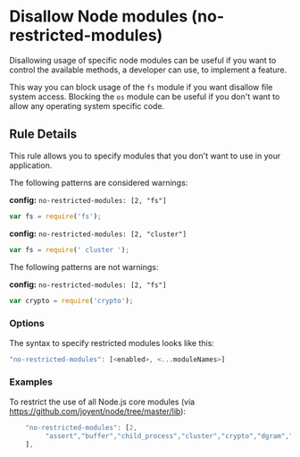 # Disallow Node modules (no-restricted-modules)

Disallowing usage of specific node modules can be useful if you want to control the available methods, a developer can
use, to implement a feature.

This way you can block usage of the `fs` module if you want disallow file system access.
Blocking the `os` module can be useful if you don't want to allow any operating system specific code.

## Rule Details

This rule allows you to specify modules that you don't want to use in your application.

The following patterns are considered warnings:

__config:__ `no-restricted-modules: [2, "fs"]`

```js
var fs = require('fs');
```

__config:__ `no-restricted-modules: [2, "cluster"]`

```js
var fs = require(' cluster ');
```

The following patterns are not warnings:

__config:__ `no-restricted-modules: [2, "fs"]`

```js
var crypto = require('crypto');
```

### Options

The syntax to specify restricted modules looks like this:

```js
"no-restricted-modules": [<enabled>, <...moduleNames>]
```

### Examples

To restrict the use of all Node.js core modules (via https://github.com/joyent/node/tree/master/lib):

```js
    "no-restricted-modules": [2,
         "assert","buffer","child_process","cluster","crypto","dgram","dns","domain","events","freelist","fs","http","https","module","net","os","path","punycode","querystring","readline","repl","smalloc","stream","string_decoder","sys","timers","tls","tracing","tty","url","util","vm","zlib"
    ],
```
